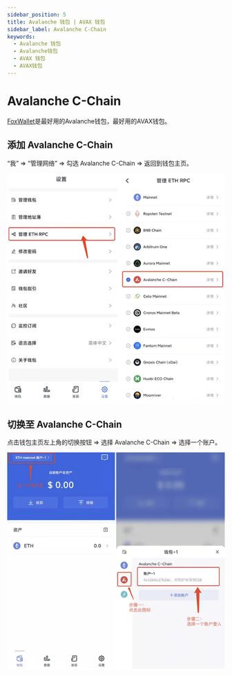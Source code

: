 ```yaml
---
sidebar_position: 5
title: Avalanche 钱包 | AVAX 钱包
sidebar_label: Avalanche C-Chain
keywords:
  - Avalanche 钱包
  - Avalanche钱包
  - AVAX 钱包
  - AVAX钱包
---
```


# Avalanche C-Chain

[FoxWallet](https://foxwallet.com)是最好用的Avalanche钱包，最好用的AVAX钱包。

## 添加 Avalanche C-Chain

“我” => “管理网络” => 勾选 Avalanche C-Chain => 返回到钱包主页。

![](../img/add-avalanche.webp)

## 切换至 Avalanche C-Chain

点击钱包主页左上角的切换按钮 => 选择 Avalanche C-Chain => 选择一个账户。

![](../img/switch-avalanche.webp)